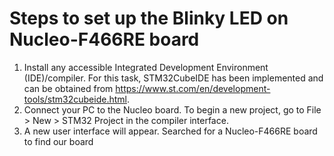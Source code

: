 # Steps to set up the Blinky LED on Nucleo-F466RE board  

1) Install any accessible Integrated Development Environment (IDE)/compiler. For this task, STM32CubeIDE  has been implemented and can be obtained from https://www.st.com/en/development-tools/stm32cubeide.html.   
2) Connect your PC to the Nucleo board. To begin a new project, go to File > New > STM32 Project in the compiler interface.  
3) A new user interface will appear. Searched for a Nucleo-F466RE board to find our board
